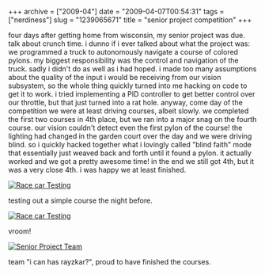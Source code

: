 +++
archive = ["2009-04"]
date = "2009-04-07T00:54:31"
tags = ["nerdiness"]
slug = "1239065671"
title = "senior project competition"
+++

four days after getting home from wisconsin, my senior project was due.
talk about crunch time. i dunno if i ever talked about what the project
was: we programmed a truck to autonomously navigate a course of colored
pylons. my biggest responsibility was the control and navigation of the
truck. sadly i didn't do as well as i had hoped. i made too many
assumptions about the quality of the input i would be receiving from our
vision subsystem, so the whole thing quickly turned into me hacking on
code to get it to work. i tried implementing a PID controller to get
better control over our throttle, but that just turned into a rat hole.
anyway, come day of the competition we were at least driving courses,
albeit slowly. we completed the first two courses in 4th place, but we ran
into a major snag on the fourth course. our vision couldn't detect even
the first pylon of the course! the lighting had changed in the garden
court over the day and we were driving blind. so i quickly hacked together
what i lovingly called "blind faith" mode that essentially just weaved
back and forth until it found a pylon. it actually worked and we got
a pretty awesome time! in the end we still got 4th, but it was a very
close 4th. i was happy we at least finished. 

[![Race car Testing][1]][2]

testing out a simple course the night before. 

[![Race car Testing][3]][4]

vroom! 

[![Senior Project Team][5]][6]

team "i can has rayzkar?", proud to have finished the courses.

[1]: http://farm4.static.flickr.com/3538/3416236105_d399f2822f.jpg
[2]: http://www.flickr.com/photos/28471535@N02/3416236105 (View 'Race car Testing' on Flickr.com)
[3]: http://farm4.static.flickr.com/3633/3417044230_26b886c87c.jpg
[4]: http://www.flickr.com/photos/28471535@N02/3417044230 (View 'Race car Testing' on Flickr.com)
[5]: http://farm4.static.flickr.com/3300/3417044942_6ff8ca4a05.jpg
[6]: http://www.flickr.com/photos/28471535@N02/3417044942 (View 'Senior Project Team' on Flickr.com)

